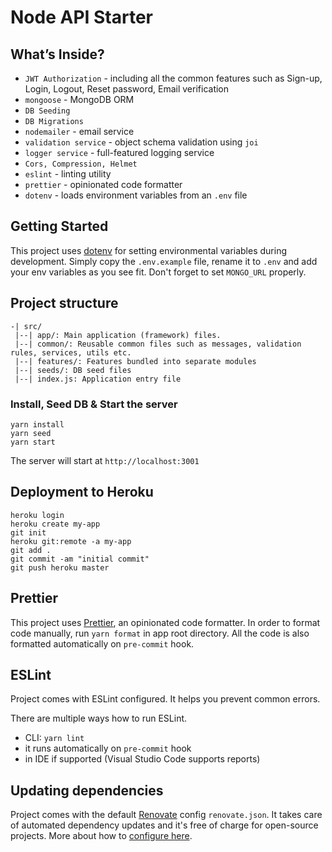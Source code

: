 # Node API Starter

## What’s Inside?

- `JWT Authorization` - including all the common features such as Sign-up, Login, Logout, Reset password, Email verification
- `mongoose` - MongoDB ORM
- `DB Seeding`
- `DB Migrations`
- `nodemailer` - email service
- `validation service` - object schema validation using `joi`
- `logger service` - full-featured logging service
- `Cors, Compression, Helmet`
- `eslint` - linting utility
- `prettier` - opinionated code formatter
- `dotenv` - loads environment variables from an `.env` file

## Getting Started

This project uses [dotenv](https://www.npmjs.com/package/dotenv) for setting environmental variables during development. Simply copy the `.env.example` file, rename it to `.env` and add your env variables as you see fit. Don't forget to set `MONGO_URL` properly.

## Project structure

```
-| src/
 |--| app/: Main application (framework) files.
 |--| common/: Reusable common files such as messages, validation rules, services, utils etc.
 |--| features/: Features bundled into separate modules
 |--| seeds/: DB seed files
 |--| index.js: Application entry file
```

### Install, Seed DB & Start the server

```
yarn install
yarn seed
yarn start
```

The server will start at `http://localhost:3001`

## Deployment to Heroku

```
heroku login
heroku create my-app
git init
heroku git:remote -a my-app
git add .
git commit -am "initial commit"
git push heroku master
```

## Prettier

This project uses [Prettier](https://prettier.io/), an opinionated code formatter. In order to format code manually, run `yarn format` in app root directory. All the code is also formatted automatically on `pre-commit` hook.

## ESLint

Project comes with ESLint configured. It helps you prevent common errors.

There are multiple ways how to run ESLint.

- CLI: `yarn lint`
- it runs automatically on `pre-commit` hook
- in IDE if supported (Visual Studio Code supports reports)

## Updating dependencies

Project comes with the default [Renovate](https://renovatebot.com) config `renovate.json`. It takes care of automated dependency updates and it's free of charge for open-source projects. More about how to [configure here](https://renovatebot.com/docs).
